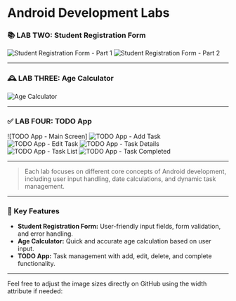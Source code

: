 # Android Development Labs

### 📚 LAB TWO: Student Registration Form
![Student Registration Form - Part 1](<img src="one_Lab_Two.jpg" width="400">)
![Student Registration Form - Part 2](<img src="two_Lab_Two.jpg" width="400">)

---

### 🕰️ LAB THREE: Age Calculator
![Age Calculator](AgeCalc.jpg)

---

### ✅ LAB FOUR: TODO App
![TODO App - Main Screen]
![TODO App - Add Task](ToDo2.jpg)
![TODO App - Edit Task](ToDo3.jpg)
![TODO App - Task Details](ToDo4.jpg)
![TODO App - Task List](ToDo5.jpg)
![TODO App - Task Completed](ToDo6.jpg)

---

> Each lab focuses on different core concepts of Android development, including user input handling, date calculations, and dynamic task management.

---

### 🚀 Key Features
- **Student Registration Form:** User-friendly input fields, form validation, and error handling.
- **Age Calculator:** Quick and accurate age calculation based on user input.
- **TODO App:** Task management with add, edit, delete, and complete functionality.

---

Feel free to adjust the image sizes directly on GitHub using the width attribute if needed:

